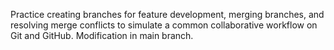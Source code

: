 Practice creating branches for feature development, merging branches, and resolving merge conflicts to simulate a common collaborative workflow on Git and GitHub.
 Modification in main branch.


